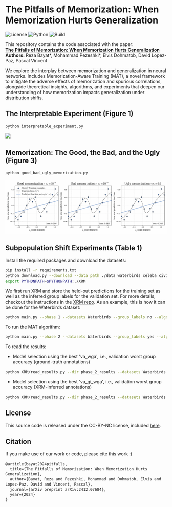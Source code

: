 # The Pitfalls of Memorization: When Memorization Hurts Generalization

![License](https://img.shields.io/badge/license-CC--BY--NC-blue.svg)
![Python](https://img.shields.io/badge/python-3.8+-brightgreen.svg)
![Build](https://img.shields.io/badge/build-passing-brightgreen.svg)

This repository contains the code associated with the paper: \
**[The Pitfalls of Memorization: When Memorization Hurts Generalization](https://arxiv.org/abs/2412.07684)**  
**Authors:** Reza Bayat*, Mohammad Pezeshki*, Elvis Dohmatob, David Lopez-Paz, Pascal Vincent

We explore the interplay between memorization and generalization in neural networks. Includes Memorization-Aware Training (MAT), a novel framework to mitigate the adverse effects of memorization and spurious correlations, alongside theoretical insights, algorithms, and experiments that deepen our understanding of how memorization impacts generalization under distribution shifts.

## The Interpretable Experiment (Figure 1)

```bash
python interpretable_experiment.py
```
![](https://github.com/facebookresearch/Pitfalls-of-Memorization/blob/main/assets/interpretable_experiment.gif?raw=true)

## Memorization: The Good, the Bad, and the Ugly (Figure 3)

```bash
python good_bad_ugly_memorization.py
```
![](https://github.com/facebookresearch/Pitfalls-of-Memorization/blob/main/assets/good_bad_ugly_memorization.gif?raw=true)

## Subpopulation Shift Experiments (Table 1)

Install the required packages and download the datasets:

```bash
pip install -r requirements.txt
python download.py --download --data_path ./data waterbirds celeba civilcomments multinli
export PYTHONPATH=$PYTHONPATH:./XRM
```

We first run XRM and store the held-out predictions for the training set as well as the inferred group labels for the validation set. For more details, checkout the instructions in the [XRM repo](https://github.com/facebookresearch/XRM). As an example, this is how it can be done for the Waterbirds dataset:

```bash
python main.py --phase 1 --datasets Waterbirds --group_labels no --algorithm XRM --out_dir ./phase_1_results --num_hparams_combs 10 --num_seeds 1 --slurm_partition <your_slurm_partition>
```

To run the MAT algorithm:

```bash
python main.py --phase 2 --datasets Waterbirds --group_labels yes --algorithm MAT --out_dir ./phase_2_results --phase_1_dir ./phase_1_results --num_hparams_combs 10 --num_seeds 1 --slurm_partition <your_slurm_partition>
```

To read the results:
- Model selection using the best 'va_wga', i.e., validation worst group accuracy (ground-truth annotations)
```bash
python XRM/read_results.py --dir phase_2_results --datasets Waterbirds --algorithms MAT --group_labels yes --selection_criterion va_wga
```
- Model selection using the best 'va_gi_wga', i.e., validation worst group accuracy (XRM-inferred annotations)
```bash
python XRM/read_results.py --dir phase_2_results --datasets Waterbirds --algorithms MAT --group_labels yes --selection_criterion va_gi_wga
```

## License

This source code is released under the CC-BY-NC license, included [here](LICENSE).

## Citation

If you make use of our work or code, please cite this work :)
```
@article{bayat2024pitfalls,
  title={The Pitfalls of Memorization: When Memorization Hurts Generalization},
  author={Bayat, Reza and Pezeshki, Mohammad and Dohmatob, Elvis and Lopez-Paz, David and Vincent, Pascal},
  journal={arXiv preprint arXiv:2412.07684},
  year={2024}
}
```
